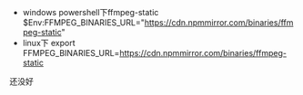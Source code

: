 - windows powershell下ffmpeg-static $Env:FFMPEG_BINARIES_URL="https://cdn.npmmirror.com/binaries/ffmpeg-static"
- linux下 export FFMPEG_BINARIES_URL=https://cdn.npmmirror.com/binaries/ffmpeg-static

还没好
